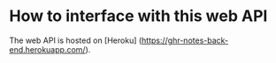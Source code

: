 # How to interface with this web API

The web API is hosted on [Heroku] (https://ghr-notes-back-end.herokuapp.com/).
